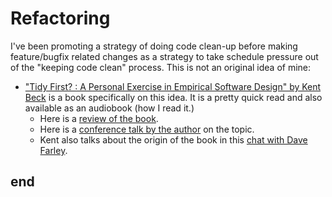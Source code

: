 # Refactoring

I've been promoting a strategy of doing code clean-up before making feature/bugfix related changes as a strategy to take schedule pressure out of the "keeping code clean" process. This is not an original idea of mine:

* ["Tidy First? : A Personal Exercise in Empirical Software Design" by Kent Beck](https://www.amazon.com/Tidy-First-Personal-Exercise-Empirical/dp/1098151240) is a book specifically on this idea. It is a pretty quick read and also available as an audiobook (how I read it.)
  * Here is a [review of the book](https://henrikwarne.com/2024/01/10/tidy-first/).
  * Here is a [conference talk by the author](https://www.youtube.com/watch?v=Saaz6D1azlU) on the topic.
  * Kent also talks about the origin of the book in this [chat with Dave Farley](https://www.youtube.com/watch?v=guycIP56YeY).

## end
